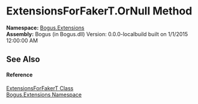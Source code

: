 # ExtensionsForFakerT.OrNull Method 
 

**Namespace:**&nbsp;<a href="N_Bogus_Extensions">Bogus.Extensions</a><br />**Assembly:**&nbsp;Bogus (in Bogus.dll) Version: 0.0.0-localbuild built on 1/1/2015 12:00:00 AM

## See Also


#### Reference
<a href="T_Bogus_Extensions_ExtensionsForFakerT">ExtensionsForFakerT Class</a><br /><a href="N_Bogus_Extensions">Bogus.Extensions Namespace</a><br />